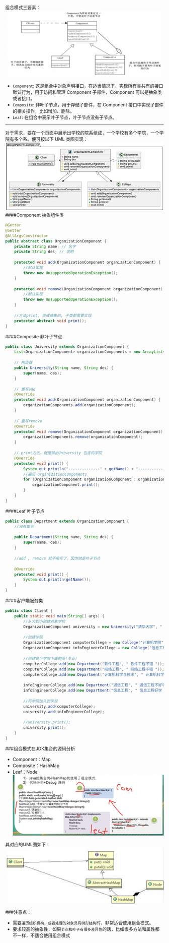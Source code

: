 组合模式三要素：
![](组合模式UML原理图.png)
- `Component`: 这是组合中对象声明接口，在适当情况下，实现所有类共有的接口默认行为，用于访问和管理 Component 子部件，Component 可以是抽象类或者接口。
- `Composite`: 非叶子节点，用于存储子部件，在 Component 接口中实现子部件的相关操作，比如增加、删除。
- `Leaf`: 在组合中表示叶子节点，叶子节点没有子节点。

---
对于需求，要在一个页面中展示出学校的院系组成，一个学校有多个学院，一个学院有多个系。便可按以下 UML 类图实现：
![](compositePatternUml.png)
####Component 抽象组件类
```java
@Getter
@Setter
@AllArgsConstructor
public abstract class OrganizationComponent {
    private String name; // 名字
    private String des; // 说明

    protected void add(OrganizationComponent organizationComponent) {
        //默认实现
        throw new UnsupportedOperationException();
    }

    protected void remove(OrganizationComponent organizationComponent) {
        //默认实现
        throw new UnsupportedOperationException();
    }

    //方法print, 做成抽象的, 子类都需要实现
    protected abstract void print();
}
```

####Composite 非叶子节点
```java
public class University extends OrganizationComponent {
    List<OrganizationComponent> organizationComponents = new ArrayList<OrganizationComponent>();

    // 构造器
    public University(String name, String des) {
        super(name, des);
    }

    // 重写add
    @Override
    protected void add(OrganizationComponent organizationComponent) {
        organizationComponents.add(organizationComponent);
    }

    // 重写remove
    @Override
    protected void remove(OrganizationComponent organizationComponent) {
        organizationComponents.remove(organizationComponent);
    }

    // print方法，就是输出University 包含的学院
    @Override
    protected void print() {
        System.out.println("--------------" + getName() + "--------------");
        //遍历 organizationComponents
        for (OrganizationComponent organizationComponent : organizationComponents) {
            organizationComponent.print();
        }
    }
}
```

####Leaf 叶子节点
```java
public class Department extends OrganizationComponent {
    //没有集合

    public Department(String name, String des) {
        super(name, des);
    }

    //add , remove 就不用写了，因为他是叶子节点

    @Override
    protected void print() {
        System.out.println(getName());
    }
}
```

####客户端服务类
```java
public class Client {
    public static void main(String[] args) {
        //从大到小创建对象学校
        OrganizationComponent university = new University("清华大学", " 中国顶级大学 ");

        //创建学院
        OrganizationComponent computerCollege = new College("计算机学院", " 计算机学院 ");
        OrganizationComponent infoEngineerCollege = new College("信息工程学院", " 信息工程学院 ");

        //创建各个学院下面的系(专业)
        computerCollege.add(new Department("软件工程", " 软件工程不错 "));
        computerCollege.add(new Department("网络工程", " 网络工程不错 "));
        computerCollege.add(new Department("计算机科学与技术", " 计算机科学与技术是老牌的专业 "));

        infoEngineerCollege.add(new Department("通信工程", " 通信工程不好学 "));
        infoEngineerCollege.add(new Department("信息工程", " 信息工程好学 "));

        //将学院加入到学校
        university.add(computerCollege);
        university.add(infoEngineerCollege);

        //university.print();
        university.print();
    }
}
```

###组合模式在JDK集合的源码分析
- Component：Map
- Composite：HashMap
- Leaf：Node
![](HashMap源码分析.png)

其对应的UML图如下：
![](HashMap的Uml图.png)

###注意点：
- 需要`遍历组织机构，或者处理的对象具有树形结构`时，非常适合使用组合模式。
- 要求较高的抽象性，如果`节点和叶子有很多差异性`的话，比如很多方法和属性都不一样，不适合使用组合模式